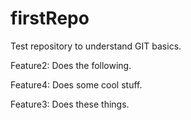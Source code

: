 # firstRepo
Test repository to understand GIT basics.

Feature2: Does the following.

Feature4: Does some cool stuff.

Feature3: Does these things.